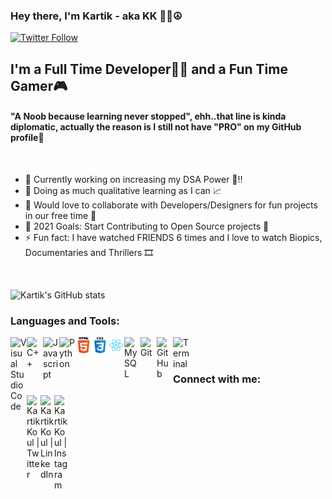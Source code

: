 
### Hey there, I'm Kartik - aka KK 🚀✨☮

[![Twitter Follow](https://img.shields.io/twitter/follow/_kartikkoul?color=1DA1F2&logo=twitter&style=for-the-badge)](https://twitter.com/_kartikkoul)

## I'm a Full Time Developer👨‍💻 and a Fun Time Gamer🎮
#### "A Noob because learning never stopped", ehh..that line is kinda diplomatic, actually the reason is I still not have "PRO" on my GitHub profile🙂
<br/>

- 🔭 Currently working on increasing my DSA Power 💪!!
- 🌱 Doing as much qualitative learning as I can 📈
- 👯 Would love to collaborate with Developers/Designers for fun projects in our free time 🕺
- 🥅 2021 Goals: Start Contributing to Open Source projects 💌
- ⚡ Fun fact: I have watched FRIENDS 6 times and I love to watch Biopics, Documentaries and Thrillers 🎞

<br />

![Kartik's GitHub stats](https://github-readme-stats.vercel.app/api?username=kartikkoul&show_icons=true&theme=graywhite&count_private=true&include_all_commits=true)



### Languages and Tools:

<img align=left alt="Visual Studio Code" width="26px" src="https://img.icons8.com/color/48/000000/visual-studio-code-2019.png"/>
<img align=left alt="C++" width="26px" src="https://img.icons8.com/color/48/000000/c-plus-plus-logo.png"/>
<img align="left" alt="Javascript" width="26px" src="https://img.icons8.com/color/48/000000/javascript.png"/>
<img align=left alt="Python" width="26px" src="https://img.icons8.com/color/48/000000/python.png"/>
<img align="left" alt="HTML5" width="26px" src="https://raw.githubusercontent.com/github/explore/80688e429a7d4ef2fca1e82350fe8e3517d3494d/topics/html/html.png" />
<img align="left" alt="CSS3" width="26px" src="https://raw.githubusercontent.com/github/explore/80688e429a7d4ef2fca1e82350fe8e3517d3494d/topics/css/css.png" />
<img align="left" alt="React" width="26px" src="https://raw.githubusercontent.com/github/explore/80688e429a7d4ef2fca1e82350fe8e3517d3494d/topics/react/react.png" />
<img align=left alt="MySQL" width="26px" src="https://img.icons8.com/fluent/48/000000/mysql-logo.png"/>
<img align=left alt="Git" width="26px" src="https://img.icons8.com/color/48/000000/git.png"/>
<img align=left alt="GitHub" width="26px" src="https://img.icons8.com/cute-clipart/64/000000/github.png"/>
<img align=left alt="Terminal" width="26px" src="https://img.icons8.com/color/48/000000/command-line.png"/>

<br />
<br />

### Connect with me:

[<img align="left" alt="Kartik Koul | Twitter" width="22px" src="https://cdn.jsdelivr.net/npm/simple-icons@v3/icons/twitter.svg" />][twitter]
[<img align="left" alt="Kartik Koul | LinkedIn" width="22px" src="https://cdn.jsdelivr.net/npm/simple-icons@v3/icons/linkedin.svg" />][linkedin]
[<img align="left" alt="Kartik Koul | Instagram" width="22px" src="https://cdn.jsdelivr.net/npm/simple-icons@v3/icons/instagram.svg" />][instagram]




<!-- Links -->
[twitter]: https://twitter.com/_kartikkoul
[instagram]: https://instagram.com/kartikkoul_
[linkedin]: https://linkedin.com/in/kartikkoul



